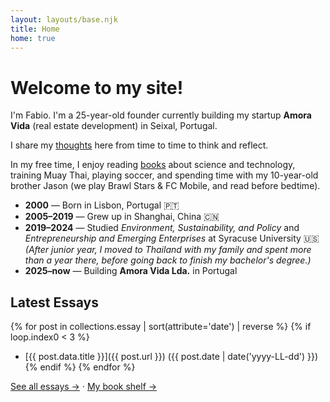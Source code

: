 ```yaml
---
layout: layouts/base.njk
title: Home
home: true
---
```


# Welcome to my site!

I'm Fabio. I'm a 25-year-old founder currently building my startup **Amora Vida** (real estate development) in Seixal, Portugal.

I share my [thoughts](/blog/) here from time to time to think and reflect.

In my free time, I enjoy reading [books](/library/) about science and technology, training Muay Thai, playing soccer, and spending time with my 10-year-old brother Jason (we play Brawl Stars & FC Mobile, and read before bedtime).

- **2000** — Born in Lisbon, Portugal 🇵🇹  
- **2005–2019** — Grew up in Shanghai, China 🇨🇳  
- **2019–2024** — Studied *Environment, Sustainability, and Policy* and *Entrepreneurship and Emerging Enterprises* at Syracuse University 🇺🇸  
  *(After junior year, I moved to Thailand with my family and spent more than a year there, before going back to finish my bachelor's degree.)*  
- **2025–now** — Building **Amora Vida Lda.** in Portugal

## Latest Essays
{% for post in collections.essay | sort(attribute='date') | reverse %}
  {% if loop.index0 < 3 %}
- [{{ post.data.title }}]({{ post.url }}) ({{ post.date | date('yyyy-LL-dd') }})
  {% endif %}
{% endfor %}



[See all essays →](/blog/) · [My book shelf →](/library/)